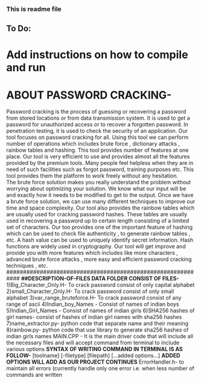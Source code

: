 ### This is readme file

## To Do:

# Add instructions on how to compile and run
# ABOUT PASSWORD CRACKING- 
Password cracking is the process of guessing or recovering a password from stored locations or from data transmission system. 
It is used to get a password for unauthorized access or to recover a forgotten password. In penetration testing, it is used to check the security of an application.
Our tool focuses on password cracking for all. Using this tool we can perform number of operations which includes brute force , dictionary attacks , rainbow tables and hashing. This tool provides number of features at one place.
Our tool is very efficient to use and provides almost all the features provided by the premium tools.
Many people feel helpless when they are in need of such facilities such as forgot password, training purposes etc.
This tool provides them the platform to work freely without any hesitation.  
The brute force solution makes you really understand the problem without worrying about optimizing your solution. We know what our input will be and exactly how it needs to be modified to get to the output. Once we have a brute force solution, we can use many different techniques to improve our time and space complexity.
Our tool also provides the rainbow tables which are usually used for cracking password hashes. These tables are usually used in recovering a password up to certain length consisting of a limited set of characters.
Our too provides one of the important feature of hashing which can be used to check file authenticity , to generate rainbow tables , etc. A hash value can be used to uniquely identify secret information. Hash functions are widely used in cryptography. 
Our tool will get improve and provide you with more features which includes like more characters , advanced brute force attacks , more easy and efficient password cracking techniques , etc. 
############################################################
**##DESCRIPTION-OF-FILES
DATA FOLDER CONSIST OF FILES-**
1)Big_Character_Only.H-   To crack password consist of only capital alphabet
2)small_Character_Only.H- To crack password consist of only small alphabet
3)var_range_bruteforce.H- To crack password consist of any range of ascii
4)Indian_boy_Names -      Consist of names of indian boys
5)Indian_Girl_Names -     Consist of names of indian girls
6)SHA256 hashes of girl names- consist of hashes of indian girl names with sha256 hashes
7)name_extractor.py-      python code that separate name and their meaning
8)rainbow.py-             python code that use library to generate sha256 hashes of indian girls names
MAIN.CPP -                It is the main driver code that will include all the necessary files and will accept 
                          command from terminal to include various options
            **SYNTAX OF WRITING COMMAND IN TERMINAL IS AS FOLLOW-**
                            [toolname] [-filetype] [filepath] [...added options...]
                                      **ADDED OPTIONS WILL ADD AS OUR PROJECT CONTINUES**
ErrorHandler.h-            to maintain all errors (currently handle only one error i.e. 
                           when less number of commands are written 
                          
